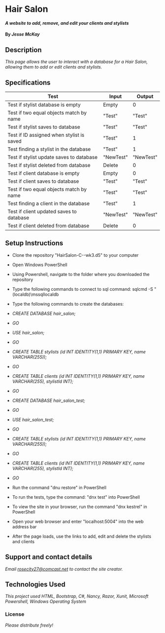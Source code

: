 # Hair Salon

#### _A website to add, remove, and edit your clients and stylists_

#### By _**Jesse McKay**_

## Description

_This page allows the user to interact with a database for a Hair Salon, allowing them to add or edit clients and stylists._

## Specifications
| Test                                      | Input     | Output    |
|-------------------------------------------|-----------|-----------|
| Test if stylist database is empty         | Empty     | 0         |
| Test if two equal objects match by name   | "Test"    | "Test"    |
| Test if stylist saves to database         | "Test"    | "Test"    |
| Test if ID assigned when stylist is saved | "Test"    | 1         |
| Test finding a stylist in the database    | "Test"    | 1         |
| Test if stylist update saves to database  | "NewTest" | "NewTest" |
| Test if stylist deleted from database     | Delete    | 0         |
| Test if client database is empty          | Empty     | 0         |
| Test if client saves to database          | "Test"    | "Test"    |
| Test if two equal objects match by name   | "Test"    | "Test"    |
| Test finding a client in the database     | "Test"    | 1         |
| Test if client updated saves to database  | "NewTest" | "NewTest" |
| Test if client deleted from database      | Delete    | 0         |

## Setup Instructions
* Clone the repository "HairSalon-C--wk3.d5" to your computer
* Open Windows PowerShell
* Using Powershell, navigate to the folder where you downloaded the repository
* Type the following commands to connect to sql command:  sqlcmd -S "(localdb)\mssqllocaldb

* Type the following commands to create the databases:
*  _CREATE DATABASE hair_salon;_
*  _GO_
*  _USE hair_salon;_
*  _GO_
*  _CREATE TABLE stylists (id INT IDENTITY(1,1) PRIMARY KEY, name VARCHAR(255));_
*  _GO_
*  _CREATE TABLE clients (id INT IDENTITY(1,1) PRIMARY KEY, name VARCHAR(255), stylistId INT);_
*  _GO_

*  _CREATE DATABASE hair_salon_test;_
*  _GO_
*  _USE hair_salon_test;_
*  _GO_
*  _CREATE TABLE stylists (id INT IDENTITY(1,1) PRIMARY KEY, name VARCHAR(255));_
*  _GO_
*  _CREATE TABLE clients (id INT IDENTITY(1,1) PRIMARY KEY, name VARCHAR(255), stylistId INT);_
*  _GO_


* Run the command "dnu restore" in PowerShell
* To run the tests, type the command: "dnx test" into PowerShell

* To view the site in your browser, run the command "dnx kestrel" in PowerShell
* Open your web browser and enter "localhost:5004" into the web address bar
* After the page loads, use the links to add, edit and delete the stylists and clients

## Support and contact details

_Email rosecity27@comcast.net to contact the site creator._

## Technologies Used

_This project used HTML, Bootstrap, C#, Nancy, Razor, Xunit, Microsoft Powershell, Windows Operating System_

### License

*Please distribute freely!*
